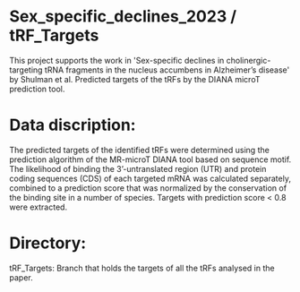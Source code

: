 # Sex_specific_declines_2023 / tRF_Targets
This project supports the work in 'Sex-specific declines in cholinergic-targeting tRNA fragments in the nucleus accumbens in Alzheimer’s disease' by Shulman et al.
Predicted targets of the tRFs by the DIANA microT prediction tool.

# Data discription:
The predicted targets of the identified tRFs were determined using the prediction algorithm of the MR-microT DIANA tool based on sequence motif. The likelihood of binding the 3’-untranslated region (UTR) and protein coding sequences (CDS) of each targeted mRNA was calculated separately, combined to a prediction score that was normalized by the conservation of the binding site in a number of species. Targets with prediction score < 0.8 were extracted. 

# Directory:
tRF_Targets: Branch that holds the targets of all the tRFs analysed in the paper.
